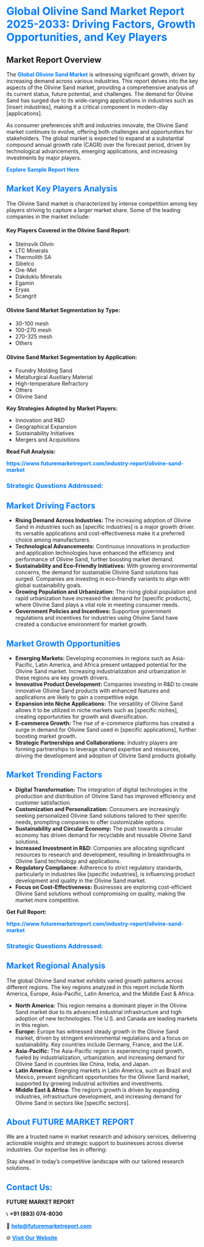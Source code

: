 <h1 style="color: #007BFF;">Global Olivine Sand Market Report 2025-2033: Driving Factors, Growth Opportunities, and Key Players</h1>

<section id="overview">
<h2>Market Report Overview</h2>
<p>The <a href="https://www.futuremarketreport.com/industry-report/olivine-sand-market" style="color: #007BFF; text-decoration: none;"><strong>Global Olivine Sand Market</strong></a> is witnessing significant growth, driven by increasing demand across various industries. This report delves into the key aspects of the Olivine Sand market, providing a comprehensive analysis of its current status, future potential, and challenges. The demand for Olivine Sand has surged due to its wide-ranging applications in industries such as [insert industries], making it a critical component in modern-day [applications].</p>
<p>As consumer preferences shift and industries innovate, the Olivine Sand market continues to evolve, offering both challenges and opportunities for stakeholders. The global market is expected to expand at a substantial compound annual growth rate (CAGR) over the forecast period, driven by technological advancements, emerging applications, and increasing investments by major players.</p>
</section>

<section id="overview">
<p><a href="https://www.futuremarketreport.com/request-sample/reportId=111675" style="color: #007BFF; text-decoration: none;"><strong>Explore Sample Report Here</strong></a></p>
</section>

<section id="key-players">
<h2 style="color: #007BFF;">Market Key Players Analysis</h2>
<p>The Olivine Sand market is characterized by intense competition among key players striving to capture a larger market share. Some of the leading companies in the market include:</p>
<h4>Key Players Covered in the Olivine Sand Report:</h4>
<ul><li>Steinsvik Olivin</li><li>LTC Minerals</li><li>Thermolith SA</li><li>Sibelco</li><li>Ore-Met</li><li>Dakduklu Minerals</li><li>Egamin</li><li>Eryas</li><li>Scangrit</li></ul>
<h4>Olivine Sand Market Segmentation by Type:</h4>
<ul><li>30-100 mesh</li><li>100-270 mesh</li><li>270-325 mesh</li><li>Others</li></ul>

<h4>Olivine Sand Market Segmentation by Application:</h4>
<ul><li>Foundry Molding Sand</li><li>Metallurgical Auxiliary Material</li><li>High-temperature Refractory</li><li>Others</li><li>Olivine Sand</li></ul>
<p><strong>Key Strategies Adopted by Market Players:</strong></p>
<ul>
<li>Innovation and R&D</li>
<li>Geographical Expansion</li>
<li>Sustainability Initiatives</li>
<li>Mergers and Acquisitions</li>
</ul>
</section>

<section>
<p><strong>Read Full Analysis: </strong></p><a href="https://www.futuremarketreport.com/industry-report/olivine-sand-market" style="color: #007BFF; text-decoration: none;"><strong>https://www.futuremarketreport.com/industry-report/olivine-sand-market</strong></a>
<h3 style="color: #007BFF;">Strategic Questions Addressed:</h3>
</section>

<section id="driving-factors">
<h2 style="color: #007BFF;">Market Driving Factors</h2>
<ul>
<li><strong>Rising Demand Across Industries:</strong> The increasing adoption of Olivine Sand in industries such as [specific industries] is a major growth driver. Its versatile applications and cost-effectiveness make it a preferred choice among manufacturers.</li>
<li><strong>Technological Advancements:</strong> Continuous innovations in production and application technologies have enhanced the efficiency and performance of Olivine Sand, further boosting market demand.</li>
<li><strong>Sustainability and Eco-Friendly Initiatives:</strong> With growing environmental concerns, the demand for sustainable Olivine Sand solutions has surged. Companies are investing in eco-friendly variants to align with global sustainability goals.</li>
<li><strong>Growing Population and Urbanization:</strong> The rising global population and rapid urbanization have increased the demand for [specific products], where Olivine Sand plays a vital role in meeting consumer needs.</li>
<li><strong>Government Policies and Incentives:</strong> Supportive government regulations and incentives for industries using Olivine Sand have created a conducive environment for market growth.</li>
</ul>
</section>

<section id="growth-opportunities">
<h2 style="color: #007BFF;">Market Growth Opportunities</h2>
<ul>
<li><strong>Emerging Markets:</strong> Developing economies in regions such as Asia-Pacific, Latin America, and Africa present untapped potential for the Olivine Sand market. Increasing industrialization and urbanization in these regions are key growth drivers.</li>
<li><strong>Innovative Product Development:</strong> Companies investing in R&D to create innovative Olivine Sand products with enhanced features and applications are likely to gain a competitive edge.</li>
<li><strong>Expansion into Niche Applications:</strong> The versatility of Olivine Sand allows it to be utilized in niche markets such as [specific niches], creating opportunities for growth and diversification.</li>
<li><strong>E-commerce Growth:</strong> The rise of e-commerce platforms has created a surge in demand for Olivine Sand used in [specific applications], further boosting market growth.</li>
<li><strong>Strategic Partnerships and Collaborations:</strong> Industry players are forming partnerships to leverage shared expertise and resources, driving the development and adoption of Olivine Sand products globally.</li>
</ul>
</section>

<section id="trending-factors">
<h2 style="color: #007BFF;">Market Trending Factors</h2>
<ul>
<li><strong>Digital Transformation:</strong> The integration of digital technologies in the production and distribution of Olivine Sand has improved efficiency and customer satisfaction.</li>
<li><strong>Customization and Personalization:</strong> Consumers are increasingly seeking personalized Olivine Sand solutions tailored to their specific needs, prompting companies to offer customizable options.</li>
<li><strong>Sustainability and Circular Economy:</strong> The push towards a circular economy has driven demand for recyclable and reusable Olivine Sand solutions.</li>
<li><strong>Increased Investment in R&D:</strong> Companies are allocating significant resources to research and development, resulting in breakthroughs in Olivine Sand technology and applications.</li>
<li><strong>Regulatory Compliance:</strong> Adherence to strict regulatory standards, particularly in industries like [specific industries], is influencing product development and quality in the Olivine Sand market.</li>
<li><strong>Focus on Cost-Effectiveness:</strong> Businesses are exploring cost-efficient Olivine Sand solutions without compromising on quality, making the market more competitive.</li>
</ul>
</section>

<section>
<p><strong>Get Full Report: </strong></p><a href="https://www.futuremarketreport.com/industry-report/olivine-sand-market" style="color: #007BFF; text-decoration: none;"><strong>https://www.futuremarketreport.com/industry-report/olivine-sand-market</strong></a>
<h3 style="color: #007BFF;">Strategic Questions Addressed:</h3>
</section>


<section id="regional-analysis">
<h2 style="color: #007BFF;">Market Regional Analysis</h2>
<p>The global Olivine Sand market exhibits varied growth patterns across different regions. The key regions analyzed in this report include North America, Europe, Asia-Pacific, Latin America, and the Middle East & Africa:</p>
<ul>
<li><strong>North America:</strong> This region remains a dominant player in the Olivine Sand market due to its advanced industrial infrastructure and high adoption of new technologies. The U.S. and Canada are leading markets in this region.</li>
<li><strong>Europe:</strong> Europe has witnessed steady growth in the Olivine Sand market, driven by stringent environmental regulations and a focus on sustainability. Key countries include Germany, France, and the U.K.</li>
<li><strong>Asia-Pacific:</strong> The Asia-Pacific region is experiencing rapid growth, fueled by industrialization, urbanization, and increasing demand for Olivine Sand in countries like China, India, and Japan.</li>
<li><strong>Latin America:</strong> Emerging markets in Latin America, such as Brazil and Mexico, present significant opportunities for the Olivine Sand market, supported by growing industrial activities and investments.</li>
<li><strong>Middle East & Africa:</strong> The region’s growth is driven by expanding industries, infrastructure development, and increasing demand for Olivine Sand in sectors like [specific sectors].</li>
</ul>
</section>

<footer>
<h2 style="color: #007BFF;">About FUTURE MARKET REPORT</h2>
<p>We are a trusted name in market research and advisory services, delivering actionable insights and strategic support to businesses across diverse industries. Our expertise lies in offering:</p>

<p>Stay ahead in today’s competitive landscape with our tailored research solutions.</p>

<h2 style="color: #007BFF;">Contact Us:</h2>
<p><strong>FUTURE MARKET REPORT</strong></p>
<p>📞 <strong>+91 (883) 074-8030</strong></p>
<p>📧 <strong><a href="mailto:help@futuremarketreport.com" style="color: #007BFF;">help@futuremarketreport.com</a></strong></p>
<p>🌐 <strong><a href="https://www.futuremarketreport.com/" style="color: #007BFF;">Visit Our Website</a></strong></p>
</footer>